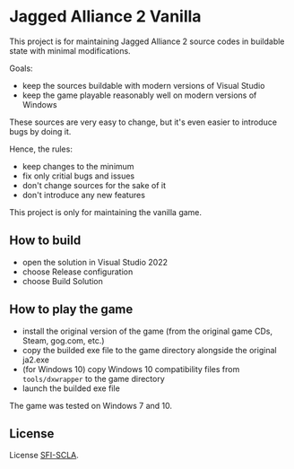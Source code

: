 # Jagged Alliance 2 Vanilla

This project is for maintaining Jagged Alliance 2 source codes
in buildable state with minimal modifications.

Goals:
- keep the sources buildable with modern versions of Visual Studio
- keep the game playable reasonably well on modern versions of Windows

These sources are very easy to change, but it's even easier to introduce
bugs by doing it.

Hence, the rules:
- keep changes to the minimum
- fix only critial bugs and issues
- don't change sources for the sake of it
- don't introduce any new features

This project is only for maintaining the vanilla game.

## How to build

- open the solution in Visual Studio 2022
- choose Release configuration
- choose Build Solution

## How to play the game

- install the original version of the game (from the original game CDs, Steam, gog.com, etc.)
- copy the builded exe file to the game directory alongside the original ja2.exe
- (for Windows 10) copy Windows 10 compatibility files from `tools/dxwrapper` to the game directory
- launch the builded exe file

The game was tested on Windows 7 and 10.

## License

License [SFI-SCLA](SFI-SCLA.txt).
